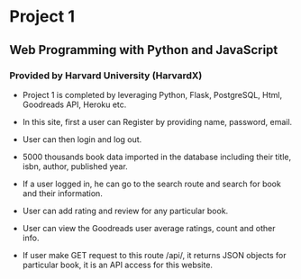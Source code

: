 # Project 1

## Web Programming with Python and JavaScript
### Provided by Harvard University (HarvardX)



* Project 1 is completed by leveraging Python, Flask, PostgreSQL, Html, Goodreads API, Heroku etc.

* In this site, first a user can Register by providing name, password, email.

* User can then login and log out.

* 5000 thousands book data imported in the database including their title, isbn, author, published year.

* If a user logged in, he can go to the search route and search for book and their information.

* User can add rating and review for any particular book.

* User can view the Goodreads user average ratings, count and other info.

* If user make GET request to this route /api/<isbn>, it returns JSON objects for particular book, it is an API access for this website.
